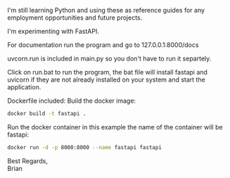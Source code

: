 I'm still learning Python and using these as reference guides for any employment opportunities and future projects.

I'm experimenting with FastAPI.

For documentation run the program and go to 127.0.0.1:8000/docs

uvcorn.run is included in main.py so you don't have to run it separtely.

Click on run.bat to run the program, the bat file will install fastapi and uvicorn if they are not already installed on your system and start the application.

Dockerfile included:
Build the docker image:
```bash
docker build -t fastapi .
```
Run the docker container in this example the name of the container will be fastapi:
```bash
docker run -d -p 8000:8000 --name fastapi fastapi

```

Best Regards,<br/>
Brian
